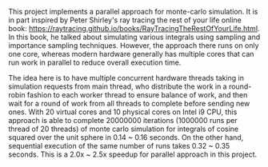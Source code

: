 This project implements a parallel approach for monte-carlo simulation. It is in part inspired by Peter Shirley's ray tracing the rest of your life online book: https://raytracing.github.io/books/RayTracingTheRestOfYourLife.html. In this book, he talked about simulating various integrals using sampling and importance sampling techniques. However, the approach there runs on only one core, whereas modern hardware generally has multiple cores that can run work in parallel to reduce overall execution time.

The idea here is to have multiple concurrent hardware threads taking in simulation requests from main thread, who distribute the work in a round-robin fashion to each worker thread to ensure balance of work, and then wait for a round of work from all threads to complete before sending new ones. With 20 virtual cores and 10 physical cores on Intel i9 CPU, this approach is able to complete 20000000 iterations (1000000 runs per thread of 20 threads) of monte carlo simulation for integrals of cosine squared over the unit sphere in 0.14 ~ 0.16 seconds. On the other hand, sequential execution of the same number of runs takes 0.32 ~ 0.35 seconds. This is a 2.0x ~ 2.5x speedup  for parallel approach in this project.  
